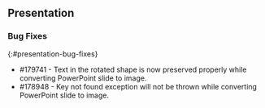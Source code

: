 ## Presentation

### Bug Fixes
{:#presentation-bug-fixes}
* \#179741 - Text in the rotated shape is now preserved properly while converting PowerPoint slide to image.
* \#178948 - Key not found exception will not be thrown while converting PowerPoint slide to image.